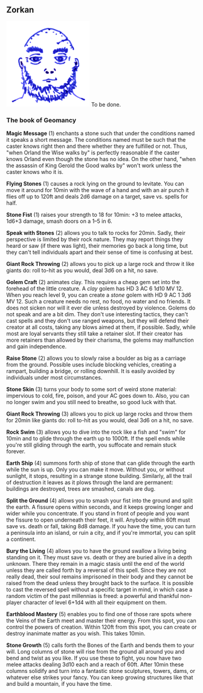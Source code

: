 ## Zorkan

![Zorkan](Zorkan.png)
To be done.

### The book of Geomancy


**Magic Message** (1) enchants a stone such that under the conditions
named it speaks a short message. The conditions named must be such
that the caster knows right then and there whether they are fulfilled
or not. Thus, "when Orland the Wise walks by" is perfectly reasonable
if the caster knows Orland even though the stone has no idea. On the
other hand, "when the assassin of King Gerold the Good walks by" won't
work unless the caster knows who it is.

**Flying Stones** (1) causes a rock lying on the ground to levitate.
You can move it around for 10min with the wave of a hand and with an
air punch it flies off up to 120ft and deals 2d6 damage on a target,
save vs. spells for half.

**Stone Fist** (1) raises your strength to 18 for 10min: +3 to melee
attacks, 1d6+3 damage, smash doors on a 1–5 in 6.

**Speak with Stones** (2) allows you to talk to rocks for 20min.
Sadly, their perspective is limited by their rock nature. They may
report things they heard or saw (if there was light), their memories
go back a long time, but they can't tell individuals apart and their
sense of time is confusing at best.

**Giant Rock Throwing** (2) allows you to pick up a large rock and
throw it like giants do: roll to-hit as you would, deal 3d6 on a hit,
no save.

**Golem Craft** (2) animates clay. This requires a cheap gem set into
the forehead of the little creature. A *clay* golem has HD 3 AC 6 1d10
MV 12. When you reach level 9, you can create a *stone* golem with HD
9 AC 1 3d6 MV 12. Such a creature needs no rest, no food, no water and
no friends. It does not sicken nor will it ever die unless destroyed
by violence. Golems do not speak and are a bit dim. They don't use
interesting tactics, they can't cast spells and they don't use ranged
weapons, but they will defend their creator at all costs, taking any
blows aimed at them, if possible. Sadly, while most are loyal servants
they still take a retainer slot. If their creator has more retainers
than allowed by their charisma, the golems may malfunction and gain
independence.

**Raise Stone** (2) allows you to slowly raise a boulder as big as a
carriage from the ground. Possible uses include blocking vehicles,
creating a rampart, building a bridge, or rolling downhill. It is
easily avoided by individuals under most circumstances.

**Stone Skin** (3) turns your body to some sort of weird stone
material: impervious to cold, fire, poison, and your AC goes down to.
Also, you can no longer swim and you still need to breathe, so good
luck with that.

**Giant Rock Throwing** (3) allows you to pick up large rocks and
throw them for 20min like giants do: roll to-hit as you would, deal
3d6 on a hit, no save.

**Rock Swim** (3) allows you to dive into the rock like a fish and
"swim" for 10min and to glide through the earth up to 1000ft. If the
spell ends while you're still gliding through the earth, you suffocate
and remain stuck forever.

**Earth Ship** (4) summons forth ship of stone that can glide through
the earth while the sun is up. Only you can make it move. Without you,
or without sunlight, it stops, resulting in a strange stone building.
Similarly, all the trail of destruction it leaves as it plows through
the land are permanent: buildings are destroyed, trees are smashed,
canals are dug.

**Split the Ground** (4) allows you to smash your fist into the ground
and split the earth. A fissure opens within seconds, and it keeps
growing longer and wider while you concentrate. If you stand in front
of people and you want the fissure to open underneath their feet, it
will. Anybody within 60ft must save vs. death or fall, taking 8d8
damage. If you have the time, you can turn a peninsula into an island,
or ruin a city, and if you're immortal, you can split a continent.

**Bury the Living** (4) allows you to have the ground swallow a living
being standing on it. They must save vs. death or they are buried
alive in a depth unknown. There they remain in a magic stasis until
the end of the world unless they are called forth by a reversal of
this spell. Since they are not really dead, their soul remains
imprisoned in their body and they cannot be raised from the dead
unless they brought back to the surface. It is possible to cast the
reversed spell without a specific target in mind, in which case a
random victim of the past millennias is freed: a powerful and thankful
non-player character of level 6+1d4 with all their equipment on them.

**Earthblood Mastery** (5) enables you to find one of those rare spots
where the Veins of the Earth meet and master their energy. From this
spot, you can control the powers of creation. Within 120ft from this
spot, you can create or destroy inanimate matter as you wish. This
takes 10min.

**Stone Growth** (5) calls forth the Bones of the Earth and bends them
to your will. Long columns of stone will rise from the ground all
around you and bend and twist as you like. If you use these to fight,
you now have two melee attacks dealing 3d10 each and a reach of 60ft.
After 10min these columns solidify and turn into a fantastic stone
sculptures, towers, dams, or whatever else strikes your fancy. You can
keep growing structures like that and build a mountain, if you have
the time.
